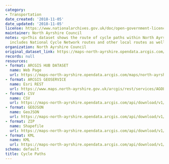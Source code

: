 ```yaml
---
category:
- Transportation
date_created: '2018-11-05'
date_updated: '2018-11-05'
license: https://www.nationalarchives.gov.uk/doc/open-government-licence/version/3/
maintainer: North Ayrshire Council
notes: <p>This dataset shows the route of cycle paths within North Ayrshire. This
  includes National Cycle Network routes and other local routes as well.</p>
organization: North Ayrshire Council
original_dataset_link: https://maps-north-ayrshire.opendata.arcgis.com/maps/north-ayrshire::cycle-paths
records: null
resources:
- format: ARCGIS HUB DATASET
  name: Web Page
  url: https://maps-north-ayrshire.opendata.arcgis.com/maps/north-ayrshire::cycle-paths
- format: ARCGIS GEOSERVICE
  name: Esri REST
  url: https://www.maps.north-ayrshire.gov.uk/arcgis/rest/services/AGOL/Open_Data_Portal4/MapServer/13
- format: CSV
  name: CSV
  url: https://maps-north-ayrshire.opendata.arcgis.com/api/download/v1/items/08832df0e0f3480f9e2cc3d3d3c97e44/csv?layers=13
- format: GEOJSON
  name: GeoJSON
  url: https://maps-north-ayrshire.opendata.arcgis.com/api/download/v1/items/08832df0e0f3480f9e2cc3d3d3c97e44/geojson?layers=13
- format: ZIP
  name: Shapefile
  url: https://maps-north-ayrshire.opendata.arcgis.com/api/download/v1/items/08832df0e0f3480f9e2cc3d3d3c97e44/shapefile?layers=13
- format: KML
  name: KML
  url: https://maps-north-ayrshire.opendata.arcgis.com/api/download/v1/items/08832df0e0f3480f9e2cc3d3d3c97e44/kml?layers=13
schema: default
title: Cycle Paths
---
```

